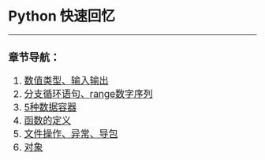 # Python 快速回忆
---
## 章节导航：
<div style="font-size:19px;">

1. [数值类型、输入输出](python/python-note/1.md)
2. [分支循环语句、range数字序列](python/python-note/2.md)
3. [5种数据容器](python/python-note/3.md)
4. [函数的定义](python/python-note/4.md)
5. [文件操作、异常、导包](python/python-note/5.md)
6. [对象](python/python-note/6.md)

</div>